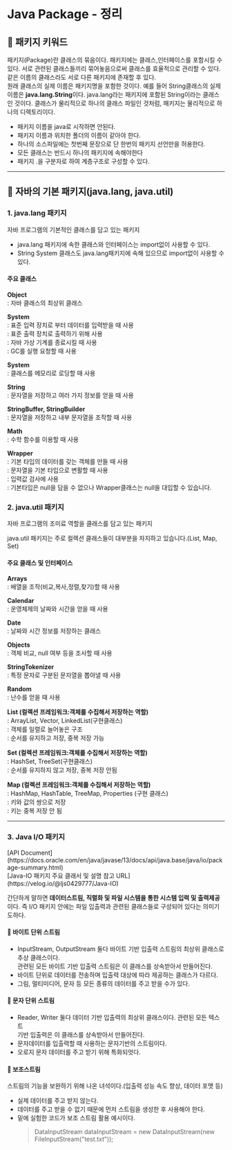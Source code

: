 # Java Package - 정리

<h2>🎉 패키지 키워드</h2>
<p>패키지(Package)란 클래스의 묶음이다. 패키지에는 클래스,인터페이스를 포함시킬 수 있다. 서로 관련된 클래스들끼리 묶어놓음으로써 클래스를 효율적으로 관리할 수 있다. <br>같은 이름의 클래스라도 서로 다른 패키지에 존재할 후 있다. <br>원래 클래스의 실제 이름은 패키지명을 포함한 것이다. 예를 들어 String클래스의 실제 이름은 <strong>java.lang.String</strong>이다. java.lang라는 패키지에 포함된 String이라는 클래스인 것이다. 클래스가 물리적으로 하나의 클래스 파일인 것처럼, 패키지는 물리적으로 하나의 디렉토리이다.</p>
<ul>
  <li>패키지 이름을 java로 시작하면 안된다.</li>
  <li>패키지 이름과 위치한 폴더의 이름이 같아야 한다.</li>
  <li>하나의 소스파일에는 첫번째 문장으로 단 한번의 패키지 선언만을 허용한다.</li>
  <li>모든 클래스는 반드시 하나의 패키지에 속해야한다</li>
  <li>패키지 .을 구분자로 하여 계층구조로 구성할 수 있다.</li>
</ul>
<hr>

<h2>🎉 자바의 기본 패키지(java.lang, java.util)</h2>
<h3>1. java.lang 패키지</h3>
<p>자바 프로그램의 기본적인 클래스를 담고 있는 패키지</p>
<ul>
  <li>java.lang 패키지에 속한 클래스와 인터페이스는 import없이 사용할 수 있다.</li>
  <li>String System 클래스도 java.lang패키지에 속해 있으므로 import없이 사용할 수 있다.</li>
</ul>
<h4>주요 클래스</h4>
<p><strong>Object</strong><br>: 자바 클래스의 최상위 클래스</p>
<p><strong>System</strong><br>: 표준 입력 장치로 부터 데이터를 입력받을 때 사용 <br>: 표준 출력 장치로 출력하기 위해 사용 <br> : 자바 가상 기계를 종료시킬 때 사용 <br> : GC를 실행 요청할 때 사용</p>
<p><strong>System</strong><br>: 클래스를 메모리로 로딩할 때 사용</p>
<p><strong>String</strong><br>: 문자열을 저장하고 여러 가지 정보를 얻을 때 사용</p>
<p><strong>StringBuffer, StringBuilder</strong><br>: 문자열을 저장하고 내부 문자열을 조작할 때 사용</p>
<p><strong>Math</strong><br>: 수학 함수를 이용할 때 사용</p>
<p><strong>Wrapper</strong><br>: 기본 타입의 데이터를 갖는 객체를 만들 때 사용 <br>: 문자열을 기본 타입으로 변활할 때 사용 <br> : 입력값 검사에 사용 <br> : 기본타입은 null을 담을 수 없으나 Wrapper클래스는 null을 대입할 수 있습니다.</p>

<h3>2. java.util 패키지</h3>
<p>자바 프로그램의 조미료 역할을 클래스를 담고 있는 패키지</p>
<p>java.util 패키지는 주로 컬렉션 클래스들이 대부분을 차지하고 있습니다.(List, Map, Set)</p>
<h4>주요 클래스 및 인터페이스</h4>
<p><strong>Arrays</strong><br>: 배열을 조작(비교,복사,정렬,찾기)할 때 사용</p>
<p><strong>Calendar</strong><br>: 운영체제의 날짜와 시간을 얻을 때 사용</p>
<p><strong>Date</strong><br>: 날짜와 시간 정보를 저장하는 클래스</p>
<p><strong>Objects</strong><br>: 객체 비교, null 여부 등을 조사할 때 사용</p>
<p><strong>StringTokenizer</strong><br>: 특정 문자로 구분된 문자열을 뽑아낼 때 사용</p>
<p><strong>Random</strong><br>: 난수를 얻을 때 사용</p>
<p><strong>List (컬렉션 프레임워크:객체를 수집해서 저장하는 역할)</strong><br>: ArrayList, Vector, LinkedList(구현클래스) <br>: 객체를 일렬로 늘어놓은 구조 <br>: 순서를 유지하고 저장, 중복 저장 가능</p>
<p><strong>Set (컬렉션 프레임워크:객체를 수집해서 저장하는 역할)</strong><br>: HashSet, TreeSet(구현클래스) <br>: 순서를 유지하지 않고 저장, 중복 저장 안됨</p>
<p><strong>Map (컬렉션 프레임워크:객체를 수집해서 저장하는 역할)</strong><br>: HashMap, HashTable, TreeMap, Properties (구현 클래스) <br>: 키와 값의 쌍으로 저장 <br>: 키는 중복 저장 안 됨</p>
<hr>

<h3>3. Java I/O 패키지</h3>
<p>[API Document] (https://docs.oracle.com/en/java/javase/13/docs/api/java.base/java/io/package-summary.html)<br> [Java-IO 패키지 주요 클래서 및 설명 참고 URL] (https://velog.io/@ljs0429777/Java-IO)</p>
<p>간단하게 말하면 <strong>데이터스트림, 직렬화 및 파일 시스템을 통한 시스템 입력 및 출력제공</strong> 이다. 즉 I/O 패키지 안에는 파일 입출력과 관련된 클래스들로 구성되어 있다는 의미기도하다.</p>
<h4>👀 바이트 단위 스트림</h4>
<ul>
  <li>InputStream, OutputStream 둘다 바이트 기반 입출력 스트림의 최상위 클래스로 추상 클래스이다. <br>관련된 모든 바이트 기반 입출력 스트림은 이 클래스를 상속받아서 만들어진다.</li>
  <li>바이트 단위로 데이터를 전송하며 입출력 대상에 따라 제공하는 클래스가 다르다.</li>
  <li>그림, 멀티미디어, 문자 등 모든 종류의 데이터를 주고 받을 수가 있다.</li>
</ul>
<h4>👀 문자 단위 스트림</h4>
<ul>
  <li>Reader, Writer 둘다 데이터 기반 입출력의 최상위 클래스이다. 관련된 모든 텍스트 <br>기반 입출력은 이 클래스를 상속받아서 만들어진다.</li>
  <li>문자데이터를 입출력할 때 사용하는 문자기반의 스트림이다.</li>
  <li>오로지 문자 데이터를 주고 받기 위해 특화되엇다.</li>
</ul>
<h4>👀 보조스트림</h4>
<p>스트림의 기능을 보완하기 위해 나온 녀석이다.(입출력 성능 속도 향상, 데이터 포맷 등)</p>
<ul>
  <li>실제 데이터를 주고 받지 않는다.</li>
  <li>데이터를 주고 받을 수 없기 때문에 먼저 스트림을 생성한 후 사용해야 한다.</li>
  <li>밑에 실험한 코드가 보조 스트림 활용 예시이다.</li>
  <blockquote>DataInputStream dataInputStream = new DataInputStream(new FileInputStream("test.txt"));</blockquote>
</ul>